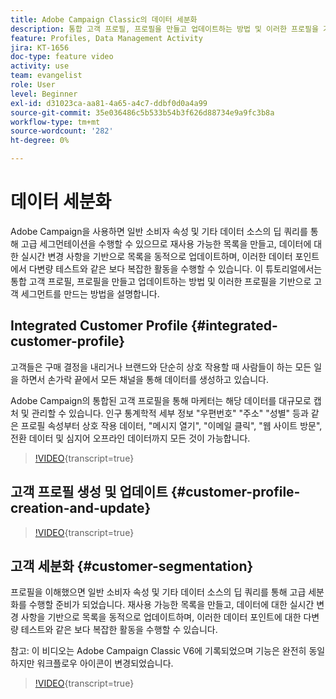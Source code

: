 ```yaml
---
title: Adobe Campaign Classic의 데이터 세분화
description: 통합 고객 프로필, 프로필을 만들고 업데이트하는 방법 및 이러한 프로필을 기반으로 고객 세그먼트를 만드는 방법을 이해합니다.
feature: Profiles, Data Management Activity
jira: KT-1656
doc-type: feature video
activity: use
team: evangelist
role: User
level: Beginner
exl-id: d31023ca-aa81-4a65-a4c7-ddbf0d0a4a99
source-git-commit: 35e036486c5b533b54b3f626d88734e9a9fc3b8a
workflow-type: tm+mt
source-wordcount: '282'
ht-degree: 0%

---
```


# 데이터 세분화

Adobe Campaign을 사용하면 일반 소비자 속성 및 기타 데이터 소스의 딥 쿼리를 통해 고급 세그먼테이션을 수행할 수 있으므로 재사용 가능한 목록을 만들고, 데이터에 대한 실시간 변경 사항을 기반으로 목록을 동적으로 업데이트하며, 이러한 데이터 포인트에서 다변량 테스트와 같은 보다 복잡한 활동을 수행할 수 있습니다. 이 튜토리얼에서는 통합 고객 프로필, 프로필을 만들고 업데이트하는 방법 및 이러한 프로필을 기반으로 고객 세그먼트를 만드는 방법을 설명합니다.

## Integrated Customer Profile {#integrated-customer-profile}

고객들은 구매 결정을 내리거나 브랜드와 단순히 상호 작용할 때 사람들이 하는 모든 일을 하면서 손가락 끝에서 모든 채널을 통해 데이터를 생성하고 있습니다.

Adobe Campaign의 통합된 고객 프로필을 통해 마케터는 해당 데이터를 대규모로 캡처 및 관리할 수 있습니다. 인구 통계학적 세부 정보 &quot;우편번호&quot; &quot;주소&quot; &quot;성별&quot; 등과 같은 프로필 속성부터 상호 작용 데이터, &quot;메시지 열기&quot;, &quot;이메일 클릭&quot;, &quot;웹 사이트 방문&quot;, 전환 데이터 및 심지어 오프라인 데이터까지 모든 것이 가능합니다.

>[!VIDEO](https://video.tv.adobe.com/v/23629?quality=12&learn=on){transcript=true}

## 고객 프로필 생성 및 업데이트 {#customer-profile-creation-and-update}

>[!VIDEO](https://video.tv.adobe.com/v/23632?quality=12&learn=on){transcript=true}

## 고객 세분화  {#customer-segmentation}

프로필을 이해했으면 일반 소비자 속성 및 기타 데이터 소스의 딥 쿼리를 통해 고급 세분화를 수행할 준비가 되었습니다. 재사용 가능한 목록을 만들고, 데이터에 대한 실시간 변경 사항을 기반으로 목록을 동적으로 업데이트하며, 이러한 데이터 포인트에 대한 다변량 테스트와 같은 보다 복잡한 활동을 수행할 수 있습니다.

참고: 이 비디오는 Adobe Campaign Classic V6에 기록되었으며 기능은 완전히 동일하지만 워크플로우 아이콘이 변경되었습니다.

>[!VIDEO](https://video.tv.adobe.com/v/23635?quality=12&learn=on){transcript=true}

